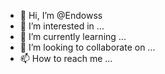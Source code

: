- 👋 Hi, I’m @Endowss
- 👀 I’m interested in ...
- 🌱 I’m currently learning ...
- 💞️ I’m looking to collaborate on ...
- 📫 How to reach me ...

<!---
Endowss/Endowss is a ✨ special ✨ repository because its `README.md` (this file) appears on your GitHub profile.
You can click the Preview link to take a look at your changes.
--->
